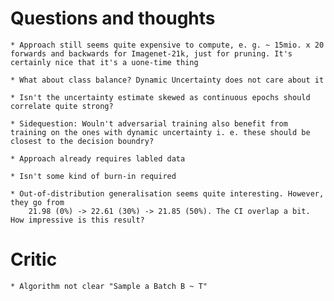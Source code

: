 # Questions and thoughts

    * Approach still seems quite expensive to compute, e. g. ~ 15mio. x 20 forwards and backwards for Imagenet-21k, just for pruning. It's certainly nice that it's a uone-time thing

    * What about class balance? Dynamic Uncertainty does not care about it

    * Isn't the uncertainty estimate skewed as continuous epochs should correlate quite strong? 

    * Sidequestion: Wouln't adversarial training also benefit from training on the ones with dynamic uncertainty i. e. these should be closest to the decision boundry?

    * Approach already requires labled data 

    * Isn't some kind of burn-in required

    * Out-of-distribution generalisation seems quite interesting. However, they go from
        21.98 (0%) -> 22.61 (30%) -> 21.85 (50%). The CI overlap a bit. How impressive is this result? 

# Critic

    * Algorithm not clear "Sample a Batch B ~ T"